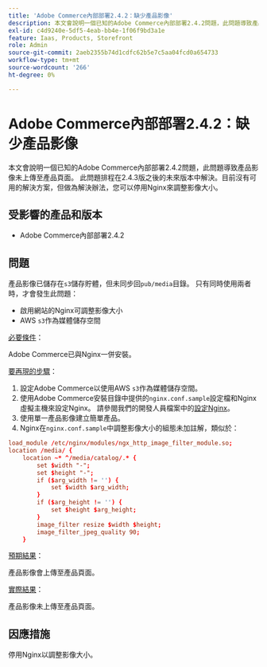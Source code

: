 ```yaml
---
title: 'Adobe Commerce內部部署2.4.2：缺少產品影像'
description: 本文會說明一個已知的Adobe Commerce內部部署2.4.2問題，此問題導致產品影像未上傳至產品頁面。 此問題排程在2.4.3版之後的未來版本中解決。目前沒有可用的解決方案，但做為解決辦法，您可以停用Nginx來調整影像大小。
exl-id: c4d9240e-5df5-4eab-bb4e-1f06f9bd3a1e
feature: Iaas, Products, Storefront
role: Admin
source-git-commit: 2aeb2355b74d1cdfc62b5e7c5aa04fcd0a654733
workflow-type: tm+mt
source-wordcount: '266'
ht-degree: 0%

---
```


# Adobe Commerce內部部署2.4.2：缺少產品影像

本文會說明一個已知的Adobe Commerce內部部署2.4.2問題，此問題導致產品影像未上傳至產品頁面。 此問題排程在2.4.3版之後的未來版本中解決。目前沒有可用的解決方案，但做為解決辦法，您可以停用Nginx來調整影像大小。

## 受影響的產品和版本

* Adobe Commerce內部部署2.4.2

## 問題

產品影像已儲存在`s3`儲存貯體，但未同步回`pub/media`目錄。 只有同時使用兩者時，才會發生此問題：

* 啟用網站的Nginx可調整影像大小
* AWS `s3`作為媒體儲存空間

<u>必要條件</u>：

Adobe Commerce已與Nginx一併安裝。

<u>要再現的步驟</u>：

1. 設定Adobe Commerce以使用AWS `s3`作為媒體儲存空間。
1. 使用Adobe Commerce安裝目錄中提供的`nginx.conf.sample`設定檔和Nginx虛擬主機來設定Nginx。 請參閱我們的開發人員檔案中的[設定Nginx](https://experienceleague.adobe.com/en/docs/commerce-operations/installation-guide/prerequisites/web-server/nginx)。
1. 使用單一產品影像建立簡單產品。
1. Nginx在`nginx.conf.sample`中調整影像大小的組態未加註解，類似於：

```conf
load_module /etc/nginx/modules/ngx_http_image_filter_module.so;
location /media/ {
    location ~* ^/media/catalog/.* {
        set $width "-";
        set $height "-";
        if ($arg_width != '') {
            set $width $arg_width;
        }
        if ($arg_height != '') {
            set $height $arg_height;
        }
        image_filter resize $width $height;
        image_filter_jpeg_quality 90;
    }
```

<u>預期結果</u>：

產品影像會上傳至產品頁面。

<u>實際結果</u>：

產品影像未上傳至產品頁面。

## 因應措施

停用Nginx以調整影像大小。
